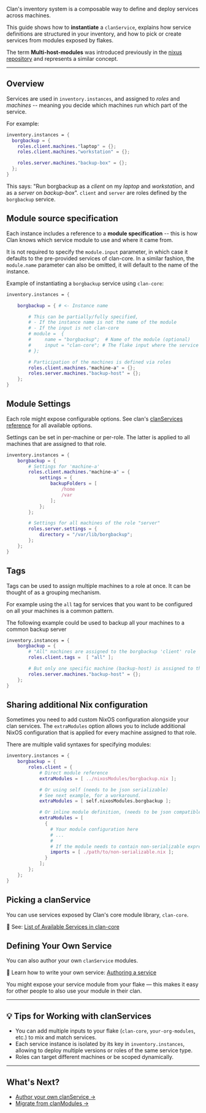 Clan's inventory system is a composable way to define and deploy services across
machines.

This guide shows how to **instantiate** a `clanService`, explains how service
definitions are structured in your inventory, and how to pick or create services
from modules exposed by flakes.

The term **Multi-host-modules** was introduced previously in the [nixus
repository](https://github.com/infinisil/nixus) and represents a similar
concept.

______________________________________________________________________

## Overview

Services are used in `inventory.instances`, and assigned to *roles* and
*machines* -- meaning you decide which machines run which part of the service.

For example:

```nix
inventory.instances = {
  borgbackup = {
    roles.client.machines."laptop" = {};
    roles.client.machines."workstation" = {};

    roles.server.machines."backup-box" = {};
  };
}
```

This says: "Run borgbackup as a *client* on my *laptop* and *workstation*, and
as a *server* on *backup-box*". `client` and `server` are roles defined by the
`borgbackup` service.

## Module source specification

Each instance includes a reference to a **module specification** -- this is how
Clan knows which service module to use and where it came from.

It is not required to specify the `module.input` parameter, in which case it
defaults to the pre-provided services of clan-core. In a similar fashion, the
`module.name` parameter can also be omitted, it will default to the name of the
instance.

Example of instantiating a `borgbackup` service using `clan-core`:

```nix
inventory.instances = {

    borgbackup = { # <- Instance name

        # This can be partially/fully specified,
        # - If the instance name is not the name of the module
        # - If the input is not clan-core
        # module =  {
        #     name = "borgbackup";  # Name of the module (optional)
        #     input = "clan-core"; # The flake input where the service is defined (optional)
        # };

        # Participation of the machines is defined via roles
        roles.client.machines."machine-a" = {};
        roles.server.machines."backup-host" = {};
    };
}
```

## Module Settings

Each role might expose configurable options. See clan's [clanServices
reference](../../reference/clanServices/index.md) for all available options.

Settings can be set in per-machine or per-role. The latter is applied to all
machines that are assigned to that role.


```nix
inventory.instances = {
    borgbackup = {
        # Settings for 'machine-a'
        roles.client.machines."machine-a" = {
            settings = {
                backupFolders = [
                    /home
                    /var
                ];
            };
        };

        # Settings for all machines of the role "server"
        roles.server.settings = {
            directory = "/var/lib/borgbackup";
        };
    };
}
```

## Tags

Tags can be used to assign multiple machines to a role at once. It can be thought of as a grouping mechanism.

For example using the `all` tag for services that you want to be configured on all
your machines is a common pattern.

The following example could be used to backup all your machines to a common
backup server

```nix
inventory.instances = {
    borgbackup = {
        # "All" machines are assigned to the borgbackup 'client' role
        roles.client.tags =  [ "all" ];

        # But only one specific machine (backup-host) is assigned to the 'server' role
        roles.server.machines."backup-host" = {};
    };
}
```

## Sharing additional Nix configuration

Sometimes you need to add custom NixOS configuration alongside your clan
services. The `extraModules` option allows you to include additional NixOS
configuration that is applied for every machine assigned to that role.

There are multiple valid syntaxes for specifying modules:

```nix
inventory.instances = {
    borgbackup = {
        roles.client = {
            # Direct module reference
            extraModules = [ ../nixosModules/borgbackup.nix ];

            # Or using self (needs to be json serializable)
            # See next example, for a workaround.
            extraModules = [ self.nixosModules.borgbackup ];

            # Or inline module definition, (needs to be json compatible)
            extraModules = [
              {
                # Your module configuration here
                # ...
                #
                # If the module needs to contain non-serializable expressions:
                imports = [ ./path/to/non-serializable.nix ];
              }
            ];
        };
    };
}
```

## Picking a clanService

You can use services exposed by Clan's core module library, `clan-core`.

🔗 See: [List of Available Services in clan-core](../../reference/clanServices/index.md)

## Defining Your Own Service

You can also author your own `clanService` modules.

🔗 Learn how to write your own service: [Authoring a service](../services/community.md)

You might expose your service module from your flake — this makes it easy for other people to also use your module in their clan.

______________________________________________________________________

## 💡 Tips for Working with clanServices

- You can add multiple inputs to your flake (`clan-core`, `your-org-modules`, etc.) to mix and match services.
- Each service instance is isolated by its key in `inventory.instances`, allowing to deploy multiple versions or roles of the same service type.
- Roles can target different machines or be scoped dynamically.

______________________________________________________________________

## What's Next?

- [Author your own clanService →](../services/community.md)
- [Migrate from clanModules →](../migrations/migrate-inventory-services.md)

<!-- TODO: * [Understand the architecture →](../explanation/clan-architecture.md) -->
